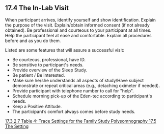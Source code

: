 ## 17.4 The In-Lab Visit

When participant arrives, identify yourself and show identification.  Explain the purpose of the visit.  Explain/obtain informed consent (if not already obtained).  Be professional and courteous to your participant at all times.  Help the participant feel at ease and comfortable.  Explain all procedures before and as you do them.

Listed are some features that will assure a successful visit:

* Be courteous, professional, have ID.
* Be sensitive to participant's needs.
* Provide overview of the Sleep Study.
* Be patient / Be interested.
* Make sure he/she understands all aspects of study/Have subject demonstrate or repeat critical areas (e.g., detaching oximeter if needed).
* Provide participant with telephone number to call for "help".
* Schedule morning pick-up of the Eden-tec according to participant's needs.
* Keep a Positive Attitude.
* The participant’s comfort always comes before study needs.


<div class="center">
<div class="btn-group">
  <a href=":pages_path:/manuals/polysomnography/17-03-02-07-trace-settings.md" class="btn btn-default">
    <span class="glyphicon glyphicon-chevron-left"></span>
    17.3.2.7 Table 4: Trace Settings for the Family Study
  </a>

  <a href=":pages_path:/manuals/polysomnography" class="btn btn-default">
    <span class="glyphicon glyphicon-chevron-up"></span>
    Polysomnography
  </a>

  <a href=":pages_path:/manuals/polysomnography/17-05-the-setting.md" class="btn btn-success">
    17.5 The Setting
    <span class="glyphicon glyphicon-chevron-right"></span>
  </a>
</div>
</div>
